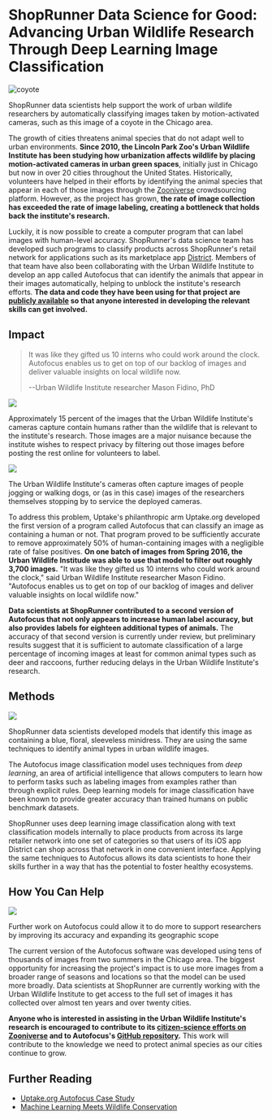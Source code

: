 # ShopRunner Data Science for Good: Advancing Urban Wildlife Research Through Deep Learning Image Classification

![coyote](https://github.com/uptake/autofocus/raw/master/gallery/coyote1.jpg) 
<!--TK image caption formatting-->
ShopRunner data scientists help support the work of urban wildlife researchers by automatically classifying images taken by motion-activated cameras, such as this image of a coyote in the Chicago area.

The growth of cities threatens animal species that do not adapt well to urban environments. **Since 2010, the Lincoln Park Zoo's Urban Wildlife Institute has been studying how urbanization affects wildlife by placing motion-activated cameras in urban green spaces**, initially just in Chicago but now in over 20 cities throughout the United States. Historically, volunteers have helped in their efforts by identifying the animal species that appear in each of those images through the [Zooniverse](https://www.zooniverse.org/projects/zooniverse/chicago-wildlife-watch) crowdsourcing platform. However, as the project has grown, **the rate of image collection has exceeded the rate of image labeling, creating a bottleneck that holds back the institute's research.**

Luckily, it is now possible to create a computer program that can label images with human-level accuracy. ShopRunner's data science team has developed such programs to classify products across ShopRunner's retail network for applications such as its marketplace app [District](https://apps.apple.com/us/app/district-by-shoprunner/id573010638). Members of that team have also been collaborating with the Urban Wildlife Institute to develop an app called Autofocus that can identify the animals that appear in their images automatically, helping to unblock the institute's research efforts. **The data and code they have been using for that project are [publicly available](https://github.com/uptake/autofocus) so that anyone interested in developing the relevant skills can get involved.**

## Impact

> It was like they gifted us 10 interns who could work around the clock. Autofocus enables us to get on top of our backlog of images and deliver valuable insights on local wildlife now.
>
> --Urban Wildlife Institute researcher Mason Fidino, PhD

![](https://github.com/mfidino/mfidino.github.io/blob/master/images/mason_picture.jpg?raw=true)
<!--TK format image-->

Approximately 15 percent of the images that the Urban Wildlife Institute's cameras capture contain humans rather than the wildlife that is relevant to the institute's research. Those images are a major nuisance because the institute wishes to respect privacy by filtering out those images before posting the rest online for volunteers to label.

![](human_example.JPG)
<!--TK image caption formatting-->
The Urban Wildlife Institute's cameras often capture images of people jogging or walking dogs, or (as in this case) images of the researchers themselves stopping by to service the deployed cameras.

To address this problem, Uptake's philanthropic arm Uptake.org developed the first version of a program called Autofocus that can classify an image as containing a human or not. That program proved to be sufficiently accurate to remove approximately 50% of human-containing images with a negligible rate of false positives. **On one batch of images from Spring 2016, the Urban Wildlife Institude was able to use that model to filter out roughly 3,700 images.** "It was like they gifted us 10 interns who could work around the clock," said Urban Wildlife Institute researcher Mason Fidino. "Autofocus enables us to get on top of our backlog of images and deliver valuable insights on local wildlife now."

**Data scientists at ShopRunner contributed to a second version of Autofocus that not only appears to increase human label accuracy, but also provides labels for eighteen additional types of animals.** The accuracy of that second version is currently under review, but preliminary results suggest that it is sufficient to automate classification of a large percentage of incoming images at least for common animal types such as deer and raccoons, further reducing delays in the Urban Wildlife Institute's research.

## Methods

![](https://images.neimanmarcus.com/ca/1/product_assets/T/Y/K/M/9/NMTYKM9_mz.jpg)
<!--TK get a copy of this image, confirm permission to use it on our blog.-->
<!--TK image caption formatting-->
ShopRunner data scientists developed models that identify this image as containing a blue, floral, sleeveless minidress. They are using the same techniques to identify animal types in urban wildlife images.

The Autofocus image classification model uses techniques from *deep learning*, an area of artificial intelligence that allows computers to learn how to perform tasks such as labeling images from examples rather than through explicit rules. Deep learning models for image classification have been known to provide greater accuracy than trained humans on public benchmark datasets.

ShopRunner uses deep learning image classification along with text classification models internally to place products from across its large retailer network into one set of categories so that users of its iOS app District can shop across that network in one convenient interface. Applying the same techniques to Autofocus allows its data scientists to hone their skills further in a way that has the potential to foster healthy ecosystems.

## How You Can Help

![](https://zooniverseblog.files.wordpress.com/2012/12/elephants-at-sunrise.jpg)
<!--TK get a camera trap image clearly not from Chicago that we definitely have permission to use-->
<!--TK image caption formatting-->
Further work on Autofocus could allow it to do more to support researchers by improving its accuracy and expanding its geographic scope

The current version of the Autofocus software was developed using tens of thousands of images from two summers in the Chicago area. The biggest opportunity for increasing the project's impact is to use more images from a broader range of seasons and locations so that the model can be used more broadly. Data scientists at ShopRunner are currently working with the Urban Wildlife Institute to get access to the full set of images it has collected over almost ten years and over twenty cities.

**Anyone who is interested in assisting in the Urban Wildlife Institute's research is encouraged to contribute to its [citizen-science efforts on Zooniverse](https://www.zooniverse.org/projects/zooniverse/chicago-wildlife-watch) and to Autofocus's [GitHub repository](https://github.com/uptake/autofocus).** This work will contribute to the knowledge we need to protect animal species as our cities continue to grow.

## Further Reading

- [Uptake.org Autofocus Case Study](https://www.uptake.org/impact/special-projects)
- [Machine Learning Meets Wildlife Conservation](https://www.lpzoo.org/blog/machine-learning-meets-wildlife-conservation)
